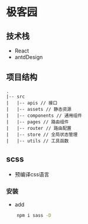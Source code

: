 # 极客园

## 技术栈
* React
* antdDesign

## 项目结构
```
.
|-- src
|   |-- apis // 接口
|   |-- assets // 静态资源
|   |-- components // 通用组件
|   |-- pages // 路由组件
|   |-- router // 路由配置
|   |-- store // 全局状态管理
|   |-- utils // 工具函数

```

## scss
* 预编译css语言

### 安装
* add
```bash
    npm i sass -D
```

